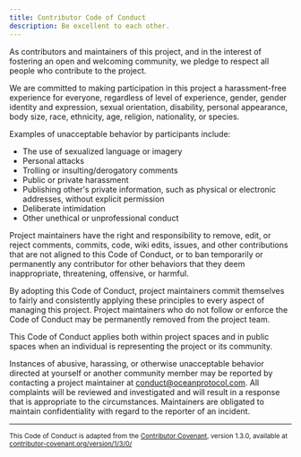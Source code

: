 ```yaml
---
title: Contributor Code of Conduct
description: Be excellent to each other.
---
```


As contributors and maintainers of this project, and in the interest of
fostering an open and welcoming community, we pledge to respect all people who
contribute to the project.

We are committed to making participation in this project a harassment-free
experience for everyone, regardless of level of experience, gender, gender
identity and expression, sexual orientation, disability, personal appearance,
body size, race, ethnicity, age, religion, nationality, or species.

Examples of unacceptable behavior by participants include:

- The use of sexualized language or imagery
- Personal attacks
- Trolling or insulting/derogatory comments
- Public or private harassment
- Publishing other's private information, such as physical or electronic
  addresses, without explicit permission
- Deliberate intimidation
- Other unethical or unprofessional conduct

Project maintainers have the right and responsibility to remove, edit, or
reject comments, commits, code, wiki edits, issues, and other contributions
that are not aligned to this Code of Conduct, or to ban temporarily or
permanently any contributor for other behaviors that they deem inappropriate,
threatening, offensive, or harmful.

By adopting this Code of Conduct, project maintainers commit themselves to
fairly and consistently applying these principles to every aspect of managing
this project. Project maintainers who do not follow or enforce the Code of
Conduct may be permanently removed from the project team.

This Code of Conduct applies both within project spaces and in public spaces
when an individual is representing the project or its community.

Instances of abusive, harassing, or otherwise unacceptable behavior directed at yourself or another community member may be reported by contacting a project maintainer at [conduct@oceanprotocol.com](mailto:conduct@oceanprotocol.com). All
complaints will be reviewed and investigated and will result in a response that
is appropriate to the circumstances. Maintainers are obligated to maintain confidentiality with regard to the reporter of an incident.

---

<small>This Code of Conduct is adapted from the [Contributor Covenant][homepage],
version 1.3.0, available at [contributor-covenant.org/version/1/3/0/][version]</small>

[homepage]: http://contributor-covenant.org
[version]: http://contributor-covenant.org/version/1/3/0/
